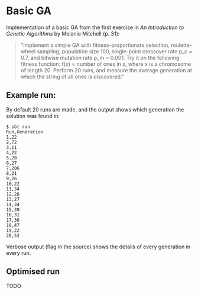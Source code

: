 # Basic GA

Implementation of a basic GA from the first
exercise in _An Introduction to Genetic Algorithms_ by Melanie Mitchell (p. 31):

> "Implement a simple GA with fitness-proportionate selection,
roulette-wheel sampling, population size 100, single-point crossover
rate p_c = 0.7, and bitwise mutation rate p_m = 0.001.
Try it on the following fitness function: f(x) = number of ones in x,
where x is a chromosome of length 20.
Perform 20 runs, and measure the average generation at which the string of all ones is discovered."

## Example run:

By default 20 runs are made, and the output shows which generation the solution was found in:

```
$ sbt run
Run,Generation
1,22
2,72
3,11
4,22
5,20
6,27
7,206
8,21
9,26
10,22
11,34
12,26
13,27
14,34
15,39
16,31
17,36
18,47
19,22
20,52
```

Verbose output (flag in the source) shows the details of every generation in every run.

## Optimised run

TODO

